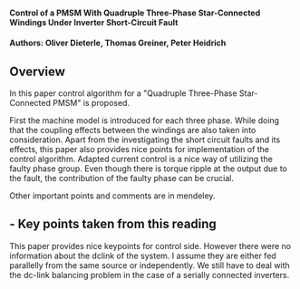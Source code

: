 #### Control of a PMSM With Quadruple Three-Phase Star-Connected Windings Under Inverter Short-Circuit Fault
#### Authors: Oliver Dieterle, Thomas Greiner, Peter Heidrich
## Overview
In this paper control algorithm for a "Quadruple Three-Phase Star-Connected PMSM" is proposed.

First the machine model is introduced for each three phase. While doing that the coupling effects between the windings are also taken into consideration. 
Apart from the investigating the short circuit faults and its effects, this paper also provides nice points for implementation of the control algorithm. Adapted current control is  a nice way of utilizing the faulty phase group. Even though there is torque ripple at the output due to the fault, the contribution of the faulty phase can be crucial.

Other important points and comments are in mendeley.




## - Key points taken from this reading

This paper provides nice keypoints for control side. However there were no information about the dclink of the system. I assume they are either fed parallelly from the same source or independently. We still have to deal with the dc-link balancing problem in the case of a serially connected inverters.